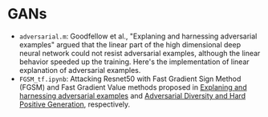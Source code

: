 # GANs
- `adversarial.m`: Goodfellow et al., "Explaning and harnessing adversarial examples" argued that the linear part of the high dimensional deep neural network could not resist adversarial examples, although the linear behavior speeded up the training. Here's the implementation of linear explanation of adversarial examples.
- `FGSM_tf.ipynb`: Attacking Resnet50 with Fast Gradient Sign Method (FGSM) and Fast Gradient Value methods proposed in
<a href="https://arxiv.org/pdf/1412.6572.pdf" target="_blank">Explaning and harnessing adversarial examples</a> and <a href="https://arxiv.org/pdf/1605.01775.pdf" target="_blank">Adversarial Diversity and Hard Positive Generation</a>, respectively.
